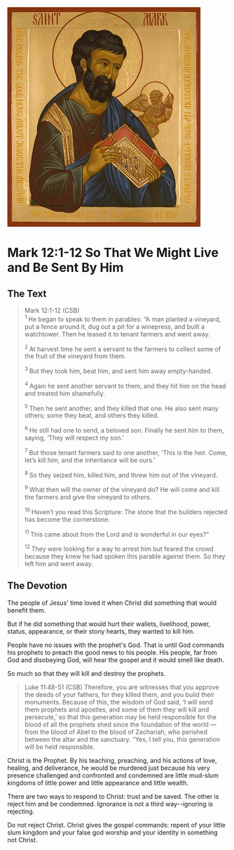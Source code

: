 <img class="intro-right" src="../images/art-mark.jpg">

# Mark 12:1-12 So That We Might Live and Be Sent By Him

## The Text

>Mark 12:1-12 (CSB)  
><sup> 1 </sup> He began to speak to them in parables: “A man planted a vineyard, put a fence around it, dug out a pit for a winepress, and built a watchtower. Then he leased it to tenant farmers and went away. 
>
><sup> 2 </sup> At harvest time he sent a servant to the farmers to collect some of the fruit of the vineyard from them. 
>
><sup> 3 </sup> But they took him, beat him, and sent him away empty-handed. 
>
><sup> 4 </sup> Again he sent another servant to them, and they hit him on the head and treated him shamefully. 
>
><sup> 5 </sup> Then he sent another, and they killed that one. He also sent many others; some they beat, and others they killed. 
>
><sup> 6 </sup> He still had one to send, a beloved son. Finally he sent him to them, saying, ‘They will respect my son.’ 
>
><sup> 7 </sup> But those tenant farmers said to one another, ‘This is the heir. Come, let’s kill him, and the inheritance will be ours.’ 
>
><sup> 8 </sup> So they seized him, killed him, and threw him out of the vineyard. 
>
><sup> 9 </sup> What then will the owner of the vineyard do? He will come and kill the farmers and give the vineyard to others. 
>
><sup> 10 </sup> Haven’t you read this Scripture: The stone that the builders rejected has become the cornerstone. 
>
><sup> 11 </sup> This came about from the Lord and is wonderful in our eyes?” 
>
><sup> 12 </sup> They were looking for a way to arrest him but feared the crowd because they knew he had spoken this parable against them. So they left him and went away. 

## The Devotion

The people of Jesus' time loved it when Christ did something that would benefit them.

But if he did something that would hurt their wallets, livelihood, power, status, appearance, or their stony hearts, they wanted to kill him.

People have no issues with the prophet's God. That is until God commands his prophets to preach the good news to his people. His people, far from God and disobeying God, will hear the gospel and it would smell like death.

So much so that they will kill and destroy the prophets.

>Luke 11:48-51 (CSB) Therefore, you are witnesses that you approve the deeds of your fathers, for they killed them, and you build their monuments. Because of this, the wisdom of God said, ‘I will send them prophets and apostles, and some of them they will kill and persecute,’ so that this generation may be held responsible for the blood of all the prophets shed since the foundation of the world — from the blood of Abel to the blood of Zechariah, who perished between the altar and the sanctuary. “Yes, I tell you, this generation will be held responsible.

Christ is the Prophet. By his teaching, preaching, and his actions of love, healing, and deliverance, he would be murdered just because his very presence challenged and confronted and condemned are little mud-slum kingdoms of little power and little appearance and little wealth.

There are two ways to respond to Christ: trust and be saved. The other is reject him and be condemned. Ignorance is not a third way--ignoring is rejecting.

Do not reject Christ. Christ gives the gospel commands: repent of your little slum kingdom and your false god worship and your identity in something not Christ.
